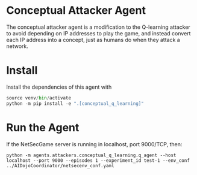 # Conceptual Attacker Agent

The conceptual attacker agent is a modification to the Q-learning attacker to avoid depending on IP addresses to play the game, and instead convert each IP address into a concept, just as humans do when they attack a network.

# Install
Install the dependencies of this agent with 

```python -m venv venv
source venv/bin/activate
python -m pip install -e ".[conceptual_q_learning]"
```

# Run the Agent
If the NetSecGame server is running in localhost, port 9000/TCP, then:

```
python -m agents.attackers.conceptual_q_learning.q_agent --host localhost --port 9000 --episodes 1 --experiment_id test-1 --env_conf ../AIDojoCoordinator/netsecenv_conf.yaml
```